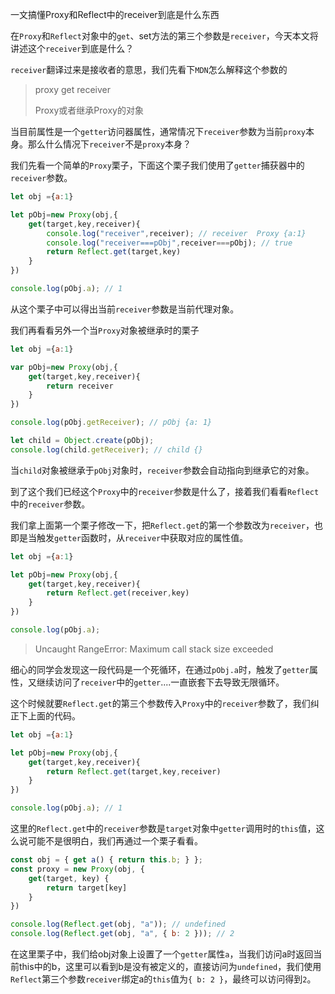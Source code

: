一文搞懂Proxy和Reflect中的receiver到底是什么东西

在`Proxy`和`Reflect`对象中的`get`、set方法的第三个参数是`receiver`，今天本文将讲述这个`receiver`到底是什么？

`receiver`翻译过来是接收者的意思，我们先看下`MDN`怎么解释这个参数的

> proxy get receiver
>
> Proxy或者继承Proxy的对象

当目前属性是一个`getter`访问器属性，通常情况下`receiver`参数为当前`proxy`本身。那么什么情况下`receiver`不是`proxy`本身？

我们先看一个简单的`Proxy`栗子，下面这个栗子我们使用了`getter`捕获器中的`receiver`参数。

```javascript
let obj ={a:1}

let pObj=new Proxy(obj,{
    get(target,key,receiver){
        console.log("receiver",receiver); // receiver  Proxy {a:1}
        console.log("receiver===pObj",receiver===pObj); // true
        return Reflect.get(target,key)
    }
})

console.log(pObj.a); // 1
```

从这个栗子中可以得出当前`receiver`参数是当前代理对象。

我们再看看另外一个当`Proxy`对象被继承时的栗子

```javascript
let obj ={a:1}

var pObj=new Proxy(obj,{
    get(target,key,receiver){
        return receiver
    }
})

console.log(pObj.getReceiver); // pObj {a: 1}

let child = Object.create(pObj);
console.log(child.getReceiver); // child {}
```

当`child`对象被继承于`pObj`对象时，`receiver`参数会自动指向到继承它的对象。

到了这个我们已经这个`Proxy`中的`receiver`参数是什么了，接着我们看看`Reflect`中的`receiver`参数。

我们拿上面第一个栗子修改一下，把`Reflect.get`的第一个参数改为`receiver`，也即是当触发`getter`函数时，从`receiver`中获取对应的属性值。

```javascript
let obj ={a:1}

let pObj=new Proxy(obj,{
    get(target,key,receiver){
        return Reflect.get(receiver,key)
    }
})

console.log(pObj.a);
```

> Uncaught RangeError: Maximum call stack size exceeded

细心的同学会发现这一段代码是一个死循环，在通过`pObj.a`时，触发了`getter`属性，又继续访问了`receiver`中的`getter`....一直嵌套下去导致无限循环。

这个时候就要`Reflect.get`的第三个参数传入`Proxy`中的`receiver`参数了，我们纠正下上面的代码。

```javascript
let obj ={a:1}

let pObj=new Proxy(obj,{
    get(target,key,receiver){
        return Reflect.get(target,key,receiver)
    }
})

console.log(pObj.a); // 1
```

这里的`Reflect.get`中的`receiver`参数是`target`对象中`getter`调用时的`this`值，这么说可能不是很明白，我们再通过一个栗子看看。

```javascript
const obj = { get a() { return this.b; } };
const proxy = new Proxy(obj, {
    get(target, key) {
        return target[key]
    }
})

console.log(Reflect.get(obj, "a")); // undefined
console.log(Reflect.get(obj, "a", { b: 2 })); // 2
```

在这里栗子中，我们给obj对象上设置了一个`getter`属性`a`，当我们访问a时返回当前this中的b，这里可以看到b是没有被定义的，直接访问为`undefined`，我们使用`Reflect`第三个参数`receiver`绑定a的`this`值为`{ b: 2 }`，最终可以访问得到`2`。
